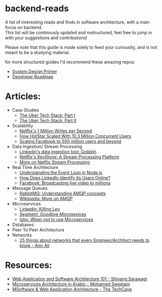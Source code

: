 # backend-reads
A list of interesting reads and finds in software architecture, with a main focus on backend.  
This list will be continously updated and restructured, feel free to jump in with your suggestions and contributions! 

Please note that this guide is made solely to feed your curiousity, and is not meant to be a studying material.  

for more structured guides I'd recommend these amazing repos:
* [System Design Primer](https://github.com/donnemartin/system-design-primer)
* [Developer Roadmap](https://github.com/kamranahmedse/developer-roadmap)


# Articles:
* Case Studies
  * [The Uber Tech Stack: Part I](https://eng.uber.com/tech-stack-part-one-foundation/)
  * [The Uber Tech Stack: Part II](https://eng.uber.com/uber-tech-stack-part-two/)
* Scalability
  * [Netflix's 1 Million Writes per Second](https://netflixtechblog.com/revisiting-1-million-writes-per-second-c191a84864cc)
  * [How HotStar Scaled With 10.3 Million Concurrent Users](https://www.8bitmen.com/how-hotstar-scaled-with-10-3-million-concurrent-users-an-architectural-insight/)
  * [Scaling Facebook to 500 million users and beyond](https://engineering.fb.com/core-data/scaling-facebook-to-500-million-users-and-beyond/)
* Data Ingestion/ Stream Processing
  * [Linkedin's data ingestion tool: Gobblin](https://engineering.linkedin.com/data-ingestion/gobblin-big-data-ease)
  * [Netflix's KeyStone: A Stream Processing Platform](https://netflixtechblog.com/keystone-real-time-stream-processing-platform-a3ee651812a)
  * [More on Netflix Stream Processing](https://www.infoq.com/articles/netflix-migrating-stream-processing/)
* Real Time Architecture
  * [Understanding the Event Loop in Node.js](https://nodejs.org/fa/docs/guides/event-loop-timers-and-nexttick/)
  * [How Does LinkedIn Identify Its Users Online?](https://www.8bitmen.com/linkedin-real-time-architecture-how-does-linkedin-identify-its-users-online/)
  * [Facebook: Broadcasting live video to millions](https://engineering.fb.com/ios/under-the-hood-broadcasting-live-video-to-millions/)
* Message Queues
  * [RabbitMQ: Understanding AMQP concepts](https://www.rabbitmq.com/tutorials/amqp-concepts.html)
  * [Wikipedia: More on AMQP](https://en.wikipedia.org/wiki/Advanced_Message_Queuing_Protocol)
* Microservices
  * [Linkedin: Killing Leo](https://engineering.linkedin.com/architecture/brief-history-scaling-linkedin)
  * [Segment: Goodbye Microsevices](https://segment.com/blog/goodbye-microservices/)
  * [Istio: When not to use Microservices](https://blog.christianposta.com/microservices/istio-as-an-example-of-when-not-to-do-microservices/)
* Databases
* Peer To Peer Architecture
* Networks
  * [25 things about networks that every Engineer/Architect needs to know - Amr Ali](https://medium.com/dev-genius/25-things-about-networking-that-every-engineer-architect-needs-to-know-313e634b9456)


# Resources:
* [Web Application and Software Architecture 101 - Shivang Sarawagi](https://www.educative.io/courses/web-application-software-architecture-101)
* [Microservices Architecture in Arabic - Mohamed Sweelam](https://www.youtube.com/playlist?list=PLgAqrVq84PDdfiDow3YVsgc1q34JD415Z)
* [MSoftware & Web Application Architecture - The TechCave](https://www.youtube.com/playlist?list=PLSyLGd0D0b4ThfElztKEueqQ5SIHJjUEU)
